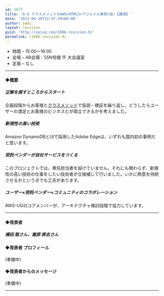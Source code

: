 ```yaml
---
id: 1677
title: 'A-6 クラスメソッドのAWS×HTML5×アジャイル事例(仮)【講演】'
date: '2013-04-20T22:57:39+00:00'
author: semi
layout: revision
guid: 'http://xpjug.com/1086-revision-9/'
permalink: /1086-revision-9/
---
```


- 時間 – 15:00〜16:00
- 会場 – AB会場：55N号館 1F 大会議室
- 定員 – なし

---

#### ◆概要

##### 正解を探すところからスタート

企画段階からお客様と[クラスメソッド](http://classmethod.jp/)で仮説・検証を繰り返し、どうしたらユーザーの満足とお客様のビジネスとが両立できるかを考えました。

##### 新規性の高い技術

Amazon DynamoDBとUIで採用したAdobe Edgeは、いずれも国内初の事例だと思います。

##### 受託ベンダーが自社サービスをつくる

このプロジェクトでは、専任担当者を設けていません。それにも関わらず、新規性の高い技術の仕事をしたい技術者が立候補して行いました。いかに熱意を持続させるかという点でも工夫があります。

##### ユーザー×受託ベンダー×コミュニティのコラボレーション

AWS-UGのコアメンバーが、アーキテクチャ検討段階で協力しています。

---

#### ◆発表者

##### 横田 聡さん、嵩原 將志さん

#### ◆発表者 プロフィール

(準備中)

#### ◆発表者からのメッセージ

(準備中)

---
